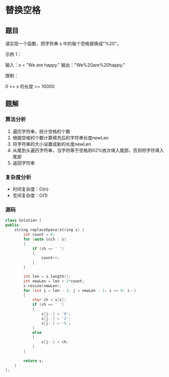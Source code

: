 #  替换空格
## 题目
请实现一个函数，把字符串 s 中的每个空格替换成"%20"。

 

示例 1：

输入：s = "We are happy."
输出："We%20are%20happy."
 

限制：

0 <= s 的长度 <= 10000

## 题解
### 算法分析
1. 遍历字符串，统计空格的个数
2. 根据空格的个数计算填充后的字符串长度newLen
3. 将字符串的大小设置成新的长度newLen
4. 从尾到头遍历字符串，当字符等于空格将02%依次填入尾部，否则将字符填入尾部
5. 返回字符串
### 复杂度分析
+ 时间复杂度：O(n)
+ 空间复杂度：O(1)
### 源码
```C++ []
class Solution {
public:
    string replaceSpace(string s) {
        int count = 0;
        for (auto &&ch : s)
        {
            if (ch == ' ')
            {
                count++;
            }          
        }

        int len = s.length();
        int newLen = len + 2*count;
        s.resize(newLen);
        for (int i = len - 1, j = newLen - 1; i >= 0; i--)
        {
            char ch = s[i];
            if (ch == ' ')
            {
                s[j--] = '0';
                s[j--] = '2';
                s[j--] = '%';
            }
            else
            {
                s[j--] = ch;
            }
        }
        
        return s;
    }
};